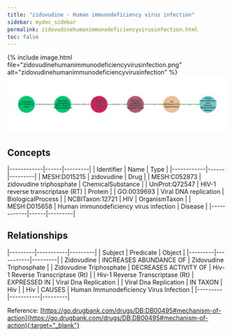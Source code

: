 ```yaml
---
title: "zidovudine - Human immunodeficiency virus infection"
sidebar: mydoc_sidebar
permalink: zidovudinehumanimmunodeficiencyvirusinfection.html
toc: false 
---
```


{% include image.html file="zidovudinehumanimmunodeficiencyvirusinfection.png" alt="zidovudinehumanimmunodeficiencyvirusinfection" %}![Path Visualization](/images/zidovudinehumanimmunodeficiencyvirusinfection.png)

## Concepts

|------------|------|---------|
| Identifier | Name | Type    |
|------------|------|---------|
| MESH:D015215 | zidovudine | Drug |
| MESH:C052873 | zidovudine triphosphate | ChemicalSubstance |
| UniProt:Q72547 | HIV-1 reverse transcriptase (RT) | Protein |
| GO:0039693 | Viral DNA replication | BiologicalProcess |
| NCBITaxon:12721 | HIV | OrganismTaxon |
| MESH:D015658 | Human immunodeficiency virus infection | Disease |
|------------|------|---------|

## Relationships

|---------|-----------|---------|
| Subject | Predicate | Object  |
|---------|-----------|---------|
| Zidovudine | INCREASES ABUNDANCE OF | Zidovudine Triphosphate |
| Zidovudine Triphosphate | DECREASES ACTIVITY OF | Hiv-1 Reverse Transcriptase (Rt) |
| Hiv-1 Reverse Transcriptase (Rt) | EXPRESSED IN | Viral Dna Replication |
| Viral Dna Replication | IN TAXON | Hiv |
| Hiv | CAUSES | Human Immunodeficiency Virus Infection |
|---------|-----------|---------|

Reference: [https://go.drugbank.com/drugs/DB:DB00495#mechanism-of-action](https://go.drugbank.com/drugs/DB:DB00495#mechanism-of-action){:target="_blank"}